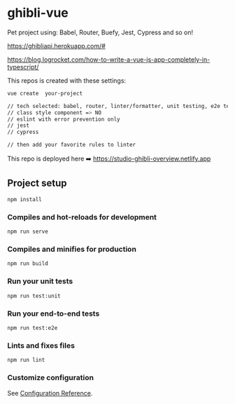 # ghibli-vue

Pet project using: Babel, Router, Buefy, Jest, Cypress and so on!

https://ghibliapi.herokuapp.com/# 

https://blog.logrocket.com/how-to-write-a-vue-js-app-completely-in-typescript/ 

This repos is created with these settings: 
```sh
vue create  your-project

// tech selected: babel, router, linter/formatter, unit testing, e2e testing.
// class style component => NO
// eslint with error prevention only
// jest
// cypress

// then add your favorite rules to linter
```

This repo is deployed here ➡️  https://studio-ghibli-overview.netlify.app  


## Project setup
```
npm install
```

### Compiles and hot-reloads for development
```
npm run serve
```

### Compiles and minifies for production
```
npm run build
```

### Run your unit tests
```
npm run test:unit
```

### Run your end-to-end tests
```
npm run test:e2e
```

### Lints and fixes files
```
npm run lint
```

### Customize configuration
See [Configuration Reference](https://cli.vuejs.org/config/).
